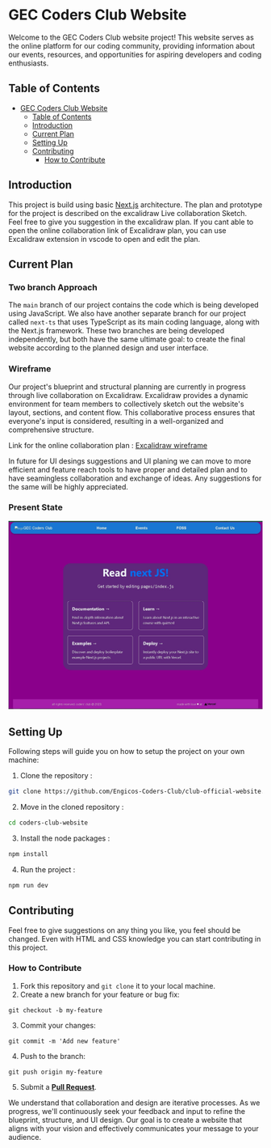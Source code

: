 
# GEC Coders Club Website

Welcome to the GEC Coders Club website project! This website serves as the online platform for our coding community, providing information about our events, resources, and opportunities for aspiring developers and coding enthusiasts.

## Table of Contents

- [GEC Coders Club Website](#gec-coders-club-website)
  - [Table of Contents](#table-of-contents)
  - [Introduction](#introduction)
  - [Current Plan](#current-plan)
  - [Setting Up](#setting-up)
  - [Contributing](#contributing)
    - [How to Contribute](#how-to-contribute)

## Introduction

This project is build using basic [Next.js](https://nextjs.org/) architecture. The plan and prototype for the project is described on the excalidraw Live collaboration Sketch. Feel free to give you suggestion in the excalidraw plan. If you cant able to open the online collaboration link of Excalidraw plan, you can use Excalidraw extension in vscode to open and edit the plan.


## Current Plan

<h3>Two branch Approach</h3>

The `main` branch of our project contains the code which is being developed using JavaScript. We also have another separate branch for our project called `next-ts` that uses TypeScript as its main coding language, along with the Next.js framework. These two branches are being developed independently, but both have the same ultimate goal: to create the final website according to the planned design and user interface.

<h3>Wireframe</h3>

Our project's blueprint and structural planning are currently in progress through live collaboration on Excalidraw. Excalidraw provides a dynamic environment for team members to collectively sketch out the website's layout, sections, and content flow. This collaborative process ensures that everyone's input is considered, resulting in a well-organized and comprehensive structure.

Link for the online collaboration plan : [Excalidraw wireframe](https://excalidraw.com/#room=18699433c225176ff560,yPnaQIh4pP0gF8QMUxQQEg)

In future for UI desings suggestions and UI planing we can move to more efficient and feature reach tools to have proper and detailed plan and to have seamingless collaboration and exchange of ideas. Any suggestions for the same will be highly appreciated.

<h3>Present State</h3>

![Current State of the Project](CurrentState.jpg)

## Setting Up

Following steps will guide you on how to setup the project on your own machine:

01. Clone the repository : 
  ```bash 
  git clone https://github.com/Engicos-Coders-Club/club-official-website.git
  ```

02. Move in the cloned repository : 
  ```bash 
  cd coders-club-website
  ```

03. Install the node packages : 
  ```bash 
  npm install
  ```

04. Run the project : 
  ```bash 
  npm run dev
  ```

## Contributing

Feel free to give suggestions on any thing you like, you feel should be changed. Even with HTML and CSS knowledge you can start contributing in this project.

### How to Contribute

1. Fork this repository and `git clone` it to your local machine.
2. Create a new branch for your feature or bug fix: 
```
git checkout -b my-feature
```

3. Commit your changes: 
```
git commit -m 'Add new feature'
```
4. Push to the branch: 
```
git push origin my-feature
```
5. Submit a **[Pull Request](https://github.com/Engicos-Coders-Club/club-official-website/pulls)**.

We understand that collaboration and design are iterative processes. As we progress, we'll continuously seek your feedback and input to refine the blueprint, structure, and UI design. Our goal is to create a website that aligns with your vision and effectively communicates your message to your audience.